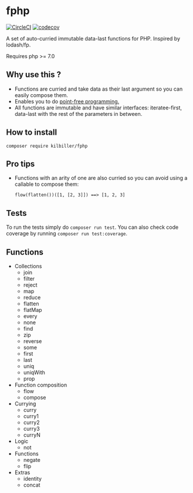 # fphp

[![CircleCI](https://circleci.com/gh/kilbiller/fphp.svg?style=shield&circle-token=aefb7d59b512e8ea98b5e24f931f84aa40f4f083)](https://circleci.com/gh/kilbiller/fphp)
[![codecov](https://codecov.io/gh/kilbiller/fphp/branch/master/graph/badge.svg)](https://codecov.io/gh/kilbiller/fphp)

A set of auto-curried immutable data-last functions for PHP. Inspired by lodash/fp.

Requires php >= 7.0

## Why use this ?

* Functions are curried and take data as their last argument so you can easily compose them.
* Enables you to do [point-free programming.](https://en.wikipedia.org/wiki/Tacit_programming)
* All functions are immutable and have similar interfaces: iteratee-first, data-last with the rest of the parameters in between.

## How to install

```composer require kilbiller/fphp```

## Pro tips

* Functions with an arity of one are also curried so you can avoid using a callable to compose them:

	```flow(flatten())([1, [2, 3]]) ==> [1, 2, 3]```

## Tests

To run the tests simply do ```composer run test```.
You can also check code coverage by running ```composer run test:coverage```.

## Functions

- Collections
	- join
	- filter
	- reject
	- map
	- reduce
	- flatten
	- flatMap
	- every
	- none
	- find
	- zip
	- reverse
	- some
	- first
	- last
	- uniq
	- uniqWith
	- prop
- Function composition
	- flow
	- compose
- Currying
	- curry
	- curry1
	- curry2
	- curry3
	- curryN
- Logic
	- not
- Functions
	- negate
	- flip
- Extras
	- identity
	- concat

